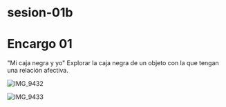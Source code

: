 # sesion-01b

# Encargo 01

"Mi caja negra y yo"
Explorar la caja negra de un objeto con la que tengan una relación afectiva.

![IMG_9432](https://github.com/user-attachments/assets/e8c55280-08df-455a-ad31-903d49376ecb)

![IMG_9433](https://github.com/user-attachments/assets/67a7fd80-87da-4e4f-958f-3fd9c2622da6)
